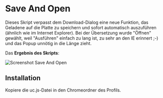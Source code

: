 # Save And Open
Dieses Skript verpasst dem Download-Dialog eine neue Funktion, das Geladene auf die Platte zu speichern und sofort automatisch auszuführen 
(ähnlich wie im Internet Explorer). Bei der Übersetzung wurde "Öffnen" gewählt, weil "Ausführen" einfach zu lang ist, zu sehr an den IE erinnert ;-) 
und das Popup unnötig in die Länge zieht.

Das **Ergebnis des Skripts**:

![Screenshot Save And Open](https://github.com/ardiman/userChrome.js/raw/master/saveandopen/scr_saveandopen.png)

## Installation
Kopiere die uc.js-Datei in den Chromeordner des Profils.
